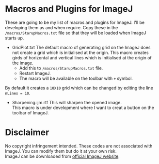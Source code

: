 # Macros and Plugins for ImageJ
These are going to be my list of macros and plugins for ImageJ. I'll be developing them as and when require.
Copy these in the `/macros/StarupMacros.txt` file so that they will be loaded when ImageJ starts up.

* GridPlot.txt
The default macro of generating grid on the ImageJ does not create a grid which is initialised at the origin. This macro creates girds of horizontal and vertical lines which is initialised at the origin of the image.
	* Add this to `/macros/StarupMacros.txt` file.
	* Restart ImageJ.
	* The macro will be available on the toolbar with `+` symbol.

By default it creates a `10X10` grid which can be changed by editing the line `nLines = 10`.

* Sharpening.ijm.rtf
This will sharpen the opened image.\
This macro is under development where I want to creat a button on the toolbar of ImageJ.

# Disclaimer
No copyright infringement intended. These codes are not associated with ImageJ. You can modify them but do it at your own risk.\
ImageJ can be downloaded from [official ImageJ website](https://imagej.nih.gov/ij/download.html).